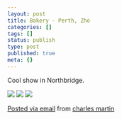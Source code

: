 ```yaml
---
layout: post
title: Bakery - Perth, Zho
categories: []
tags: []
status: publish
type: post
published: true
meta: {}
---
```


Cool show in Northbridge.

![]({{site.baseurl}}/assets/posterous/charlesmartin/10/20101013-IMG_4903.jpg) 
![]({{site.baseurl}}/assets/posterous/charlesmartin/10/20101013-IMG_4918.jpg) 
![]({{site.baseurl}}/assets/posterous/charlesmartin/10/20101013-IMG_4922.jpg) 

[Posted via email](http://posterous.com)  from 
[charles martin](http://charlesmartin.posterous.com/bakery-perth-zho)
